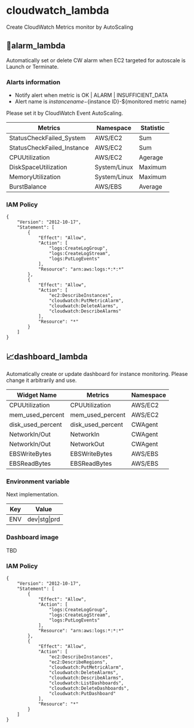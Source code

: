 # cloudwatch_lambda
Create CloudWatch Metrics monitor by AutoScaling

##  🚨alarm_lambda

Automatically set or delete CW alarm when EC2 targeted for autoscale is Launch or Terminate.

### Alarts information

- Notify alert when metric is OK | ALARM | INSUFFICIENT_DATA
- Alert name is ${instance name}-${instance ID}-${monitored metric name}

Please set it by CloudWatch Event AutoScaling.

| Metrics |Namespace|Statistic|
----|----|----
|StatusCheckFailed_System| AWS/EC2|Sum|
|StatusCheckFailed_Instance| AWS/EC2|Sum|
|CPUUtilization| AWS/EC2|Agerage|
|DiskSpaceUtilization| System/Linux|Maximum|
|MemoryUtilization|System/Linux |Maximum|
|BurstBalance| AWS/EBS|Average|

### IAM Policy

```
{
    "Version": "2012-10-17",
    "Statement": [
        {
            "Effect": "Allow",
            "Action": [
                "logs:CreateLogGroup",
                "logs:CreateLogStream",
                "logs:PutLogEvents"
            ],
            "Resource": "arn:aws:logs:*:*:*"
        },
        {
            "Effect": "Allow",
            "Action": [
                "ec2:DescribeInstances",
                "cloudwatch:PutMetricAlarm",
                "cloudwatch:DeleteAlarms",
                "cloudwatch:DescribeAlarms"
            ],
            "Resource": "*"
        }
    ]
}
```


## 📈dashboard_lambda
Automatically create or update dashboard for instance monitoring.
Please change it arbitrarily and use.

|Widget Name| Metrics |Namespace|
----|----|----|
|CPUUtilization|CPUUtilization| AWS/EC2|
|mem_used_percent|mem_used_percent| AWS/EC2|
|disk_used_percent|disk_used_percent|CWAgent|
|NetworkIn/Out|NetworkIn| CWAgent|
|NetworkIn/Out|NetworkOut|CWAgent |
|EBSWriteBytes|EBSWriteBytes| AWS/EBS|
|EBSReadBytes|EBSReadBytes| AWS/EBS|

### Environment variable

Next implementation.

|Key| Value |
----|----|
|ENV|dev\|stg\|prd|

### Dashboard image
TBD

### IAM Policy

 ```
 {
     "Version": "2012-10-17",
     "Statement": [
         {
             "Effect": "Allow",
             "Action": [
                 "logs:CreateLogGroup",
                 "logs:CreateLogStream",
                 "logs:PutLogEvents"
             ],
             "Resource": "arn:aws:logs:*:*:*"
         },
         {
             "Effect": "Allow",
             "Action": [
                 "ec2:DescribeInstances",
                 "ec2:DescribeRegions",
                 "cloudwatch:PutMetricAlarm",
                 "cloudwatch:DeleteAlarms",
                 "cloudwatch:DescribeAlarms",
                 "cloudwatch:ListDashboards",
                 "cloudwatch:DeleteDashboards",
                 "cloudwatch:PutDashboard"
             ],
             "Resource": "*"
         }
     ]
 }
 ```
